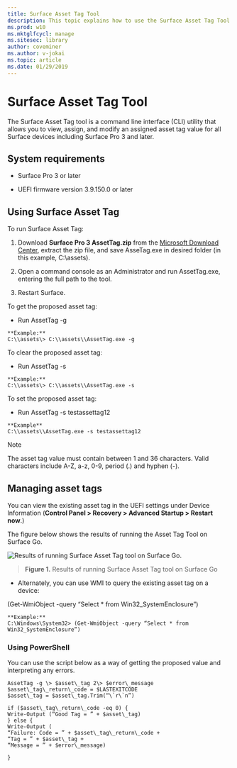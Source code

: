 ```yaml
---
title: Surface Asset Tag Tool
description: This topic explains how to use the Surface Asset Tag Tool.
ms.prod: w10
ms.mktglfcycl: manage
ms.sitesec: library
author: coveminer
ms.author: v-jokai
ms.topic: article
ms.date: 01/29/2019
---
```


# Surface Asset Tag Tool

The Surface Asset Tag tool is a command line interface (CLI) utility
that allows you to view, assign, and modify an assigned asset tag value
for all Surface devices including Surface Pro 3 and later.

## System requirements

  - Surface Pro 3 or later

  - UEFI firmware version 3.9.150.0 or later

## Using Surface Asset Tag 

To run Surface Asset Tag:

1.  Download **Surface Pro 3 AssetTag.zip** from the [Microsoft Download
    Center](http://www.microsoft.com/en-us/download/details.aspx?id=44076),
    extract the zip file, and save AsseTag.exe in desired folder (in
    this example, C:\\assets).

2.  Open a command console as an Administrator and run AssetTag.exe,
    entering the full path to the tool.

3.  Restart Surface.

   
To get the proposed asset tag:

  - Run AssetTag -g
   ```
   **Example:**  
 C:\\assets\> C:\\assets\\AssetTag.exe -g
  ```
 
 To clear the proposed asset tag:

  - Run AssetTag -s
   ```
   **Example:**  
 C:\\assets\> C:\\assets\\AssetTag.exe -s
  ```
To set the proposed asset tag:

  - Run AssetTag -s testassettag12
```
**Example** 
C:\\assets\\AssetTag.exe -s testassettag12
```

>[!NOTE]
>The asset tag value must contain between 1 and 36 characters.
Valid characters include A-Z, a-z, 0-9, period (.) and hyphen (-).


## Managing asset tags

You can view the existing asset tag in the UEFI settings under Device
Information (**Control Panel \> Recovery \> Advanced Startup \> Restart
now**.)

The figure below shows the results of running the Asset Tag Tool on
Surface Go.

![Results of running Surface Asset Tag tool on Surface Go.
](images/assettag-fig1.png)

> **Figure 1.** Results of running Surface Asset Tag tool on Surface Go

- Alternately, you can use WMI to query the existing asset tag on a device:

(Get-WmiObject -query “Select * from Win32_SystemEnclosure”)
   ```
   **Example:**  
C:\Windows\System32> (Get-WmiObject -query “Select * from Win32_SystemEnclosure”)
  ```
### Using PowerShell

You can use the script below as a way of getting the proposed value and
interpreting any errors.

 ```
AssetTag -g \> $asset\_tag 2\> $error\_message  
$asset\_tag\_return\_code = $LASTEXITCODE  
$asset\_tag = $asset\_tag.Trim(“\`r\`n”)

if ($asset\_tag\_return\_code -eq 0) {  
Write-Output (“Good Tag = ” + $asset\_tag)  
} else {  
Write-Output (  
“Failure: Code = ” + $asset\_tag\_return\_code +  
“Tag = ” + $asset\_tag +  
“Message = ” + $error\_message)

}
 ```
